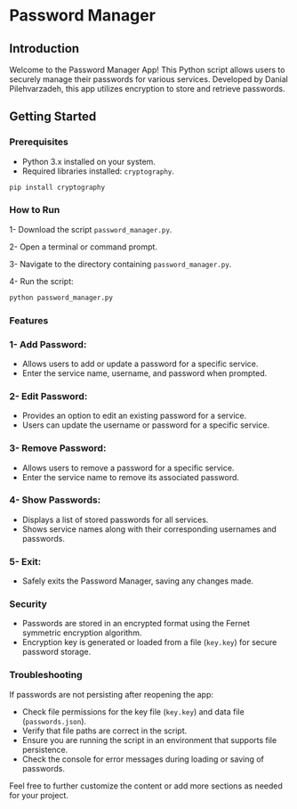 # Password Manager

## Introduction

Welcome to the Password Manager App! This Python script allows users to securely manage their passwords for various services. Developed by Danial Pilehvarzadeh, this app utilizes encryption to store and retrieve passwords.

## Getting Started

### Prerequisites

- Python 3.x installed on your system.
- Required libraries installed: `cryptography`.

```bash
pip install cryptography
```

### How to Run

1- Download the script `password_manager.py`.

2- Open a terminal or command prompt.

3- Navigate to the directory containing `password_manager.py`.

4- Run the script:

```bash
python password_manager.py
```

### Features

### 1-  Add Password:
- Allows users to add or update a password for a specific service.
- Enter the service name, username, and password when prompted.

### 2- Edit Password:
- Provides an option to edit an existing password for a service.
- Users can update the username or password for a specific service.

### 3- Remove Password:
- Allows users to remove a password for a specific service.
- Enter the service name to remove its associated password.

### 4- Show Passwords:
- Displays a list of stored passwords for all services.
- Shows service names along with their corresponding usernames and passwords.

### 5- Exit:
- Safely exits the Password Manager, saving any changes made.

### Security
- Passwords are stored in an encrypted format using the Fernet symmetric encryption algorithm.
- Encryption key is generated or loaded from a file (`key.key`) for secure password storage.

### Troubleshooting
If passwords are not persisting after reopening the app:
- Check file permissions for the key file (`key.key`) and data file (`passwords.json`).
- Verify that file paths are correct in the script.
- Ensure you are running the script in an environment that supports file persistence.
- Check the console for error messages during loading or saving of passwords.



Feel free to further customize the content or add more sections as needed for your project.
